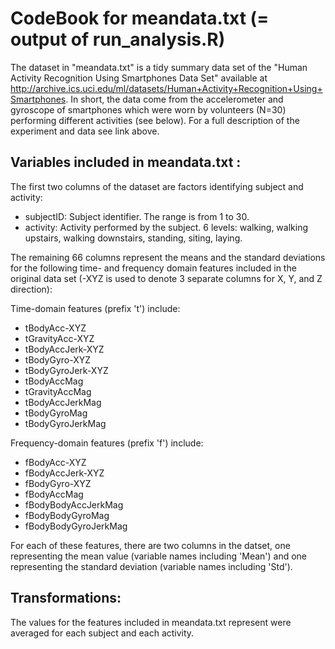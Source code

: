 # CodeBook for meandata.txt (= output of run_analysis.R)

The dataset in "meandata.txt" is a tidy summary data set of the "Human Activity Recognition Using Smartphones Data Set" available at http://archive.ics.uci.edu/ml/datasets/Human+Activity+Recognition+Using+Smartphones. In short, the data come from the accelerometer and gyroscope of smartphones which were worn by volunteers (N=30) performing different activities (see below). For a full description of the experiment and data see link above.


## Variables included in meandata.txt :

The first two columns of the dataset are factors identifying subject and activity:

- subjectID: Subject identifier. The range is from 1 to 30. 
- activity: Activity performed by the subject. 6 levels: walking, walking upstairs, walking downstairs, standing, siting, laying.

The remaining 66 columns represent the means and the standard deviations for the following time- and frequency domain features included in the original data set (-XYZ is used to denote 3 separate columns for X, Y, and Z direction):

Time-domain features (prefix 't') include:
- tBodyAcc-XYZ
- tGravityAcc-XYZ
- tBodyAccJerk-XYZ
- tBodyGyro-XYZ
- tBodyGyroJerk-XYZ
- tBodyAccMag
- tGravityAccMag
- tBodyAccJerkMag
- tBodyGyroMag
- tBodyGyroJerkMag

Frequency-domain features (prefix 'f') include:
- fBodyAcc-XYZ
- fBodyAccJerk-XYZ
- fBodyGyro-XYZ
- fBodyAccMag 
- fBodyBodyAccJerkMag 
- fBodyBodyGyroMag
- fBodyBodyGyroJerkMag

For each of these features, there are two columns in the datset, one representing the mean value (variable names including 'Mean') and one representing the standard deviation (variable names including 'Std').

## Transformations:

The values for the features included in meandata.txt represent were averaged for each subject and each activity.
